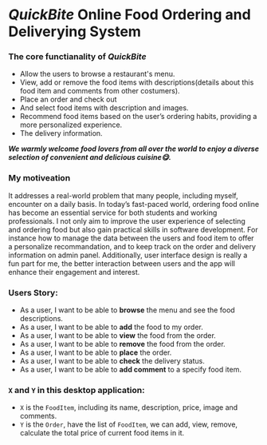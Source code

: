 # *QuickBite* Online Food Ordering and Deliverying System

### The core functianality of *QuickBite*
- Allow the users to browse a restaurant's menu.
- View, add or remove the food items with descriptions(details about this food item and comments from other costumers).
- Place an order and check out
- And select food items with description and images.
- Recommend food items based on the user’s ordering habits, providing a more personalized experience.
- The delivery information.

***We warmly welcome food lovers from all over the world to enjoy a diverse selection of convenient and delicious cuisine😋.***

### My motiveation
It addresses a real-world problem that many people, including myself, encounter on a daily basis. In today’s fast-paced world, ordering food online has become an essential service for both students and working professionals. I not only aim to improve the user experience of selecting and ordering food but also gain practical skills in software development. For instance how to manage the data between the users and food item to offer a personalize recommandation, and to keep track on the order and delivery information on admin panel. Additionally, user interface design is really a fun part for me, the better interaction between users and the app will enhance their engagement and interest.

### Users Story:
- As a user, I want to be able to **browse** the menu and see the food descriptions.
- As a user, I want to be able to **add** the food to my order.
- As a user, I want to be able to **view** the food from the order.
- As a user, I want to be able to **remove** the food from the order.
- As a user, I want to be able to **place** the order.
- As a user, I want to be able to **check** the delivery status.
- As a user, I want to be able to **add comment** to a specify food item.


### `X` and `Y` in this desktop application:
- `X` is the `FoodItem`, including its name, description, price, image and comments.
- `Y` is the `Order`, have the list of `FoodItem`, we can add, view, remove, calculate the total price of current food items in it.

